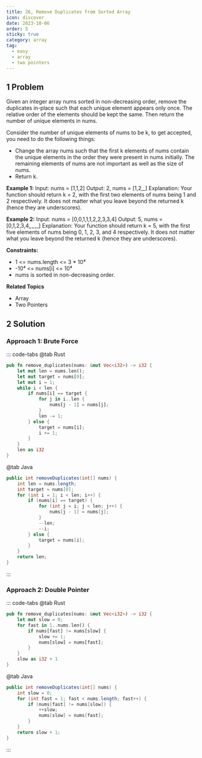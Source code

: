 ```yaml
---
title: 26, Remove Duplicates from Sorted Array
icon: discover
date: 2023-10-06
order: 5
sticky: true
category: array
tag: 
  - easy
  - array
  - two pointers
---
```


## 1 Problem
Given an integer array nums sorted in non-decreasing order, remove the duplicates in-place such that each unique element appears only once.
The relative order of the elements should be kept the same. Then return the number of unique elements in nums.

Consider the number of unique elements of nums to be k, to get accepted, you need to do the following things:

- Change the array nums such that the first k elements of nums contain the unique elements in the order they were present in nums initially.
  The remaining elements of nums are not important as well as the size of nums.
- Return k.

**Example 1:**
Input: nums = [1,1,2]
Output: 2, nums = [1,2,_]
Explanation: Your function should return k = 2, with the first two elements of nums being 1 and 2 respectively.
It does not matter what you leave beyond the returned k (hence they are underscores).

**Example 2:**
Input: nums = [0,0,1,1,1,2,2,3,3,4]
Output: 5, nums = [0,1,2,3,4,_,_,_,_,_]
Explanation: Your function should return k = 5, with the first five elements of nums being 0, 1, 2, 3, and 4 respectively.
It does not matter what you leave beyond the returned k (hence they are underscores).

**Constraints:**

- 1 <= nums.length <= 3 * 10⁴
- -10⁴ <= nums[i] <= 10⁴
- nums is sorted in non-decreasing order.

**Related Topics**

- Array
- Two Pointers

## 2 Solution
### Approach 1: Brute Force
::: code-tabs
@tab Rust
```rust
pub fn remove_duplicates(nums: &mut Vec<i32>) -> i32 {
    let mut len = nums.len();
    let mut target = nums[0];
    let mut i = 1;
    while i < len {
        if nums[i] == target {
            for j in i..len {
                nums[j - 1] = nums[j];
            }
            len -= 1;
        } else {
            target = nums[i];
            i += 1;
        }
    }
    len as i32
}
```

@tab Java
```java
public int removeDuplicates(int[] nums) {
    int len = nums.length;
    int target = nums[0];
    for (int i = 1; i < len; i++) {
        if (nums[i] == target) {
            for (int j = i; j < len; j++) {
                nums[j - 1] = nums[j];
            }
            --len;
            --i;
        } else {
            target = nums[i];
        }
    }
    return len;
}
```
:::

### Approach 2: Double Pointer
::: code-tabs
@tab Rust
```rust
pub fn remove_duplicates(nums: &mut Vec<i32>) -> i32 {
    let mut slow = 0;
    for fast in 1..nums.len() {
        if nums[fast] != nums[slow] {
            slow += 1;
            nums[slow] = nums[fast];
        }
    }
    slow as i32 + 1
}
```

@tab Java
```java
public int removeDuplicates(int[] nums) {
    int slow = 0;
    for (int fast = 1; fast < nums.length; fast++) {
        if (nums[fast] != nums[slow]) {
            ++slow;
            nums[slow] = nums[fast];
        }
    }
    return slow + 1;
}
```
:::